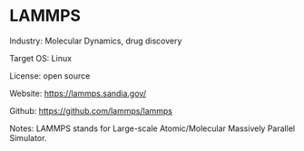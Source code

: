 # LAMMPS

Industry: Molecular Dynamics, drug discovery

Target OS: Linux

License: open source

Website: https://lammps.sandia.gov/

Github: https://github.com/lammps/lammps

Notes: LAMMPS stands for Large-scale Atomic/Molecular Massively Parallel
Simulator.

